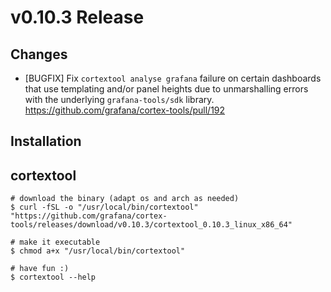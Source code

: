 # v0.10.3 Release

## Changes

- [BUGFIX] Fix `cortextool analyse grafana` failure on certain dashboards that use templating and/or panel heights due to unmarshalling errors with the underlying `grafana-tools/sdk` library. https://github.com/grafana/cortex-tools/pull/192

## Installation

## cortextool

```console
# download the binary (adapt os and arch as needed)
$ curl -fSL -o "/usr/local/bin/cortextool" "https://github.com/grafana/cortex-tools/releases/download/v0.10.3/cortextool_0.10.3_linux_x86_64"

# make it executable
$ chmod a+x "/usr/local/bin/cortextool"

# have fun :)
$ cortextool --help
```
